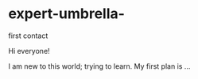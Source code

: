 # expert-umbrella-
first contact

Hi everyone!

I am new to this world; trying to learn. My first plan is ...
